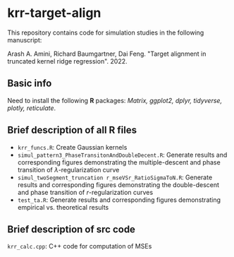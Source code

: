 # krr-target-align
This repository contains code for simulation studies in the following manuscript:

Arash A. Amini, Richard Baumgartner, Dai Feng. "Target alignment in truncated kernel ridge regression". 2022.

## Basic info
Need to install the following **R** packages: *Matrix, ggplot2, dplyr, tidyverse, plotly, reticulate*.

## Brief description of all R files

- `krr_funcs.R`: Create Gaussian kernels
- `simul_pattern3_PhaseTransitonAndDoubleDecent.R`: Generate results and corresponding figures demonstrating the multiple-descent and phase transition of $\lambda$-regularization curve
- `simul_twoSegment_truncation r_mseVSr_RatioSigmaToN.R`: Generate results and corresponding figures demonstrating the double-descent and phase transition of $r$-regularization curves
- `test_ta.R`: Generate results and corresponding figures demonstrating empirical vs. theoretical results

## Brief description of src code

`krr_calc.cpp`: C++ code for computation of MSEs
